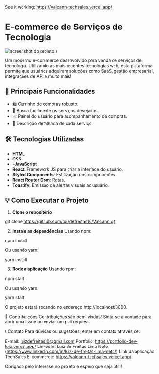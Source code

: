 See it working: https://valcann-techsales.vercel.app/ 

# E-commerce de Serviços de Tecnologia

![screenshot do projeto](Captura%20de%20ecrã%202023-08-25,%20às%2022.34.22.png)
)

Um moderno e-commerce desenvolvido para venda de serviços de tecnologia. Utilizando as mais recentes tecnologias web, esta plataforma permite que usuários adquiram soluções como SaaS, gestão empresarial, integrações de API e muito mais!

## 🚀 Principais Funcionalidades

- 🛍️ Carrinho de compras robusto.
- 🎯 Busca facilmente os serviços desejados.
- 📈 Painel do usuário para acompanhamento de compras.
- 📜 Descrição detalhada de cada serviço.

## 🛠️ Tecnologias Utilizadas

- **HTML**
- **CSS**
- -**JavaScript**
- **React**: Framework JS para criar a interface do usuário.
- **Styled Components**: Estilização dos componentes.
- **React Router Dom**: Rotas.
- **Toastify**: Emissão de alertas visuais ao usuário.

## 💡 Como Executar o Projeto

1. **Clone o repositório**

  git clone https://github.com/luizdefreitas10/Valcann.git

2. **Instale as dependências**
  Usando npm:

  npm install

  Ou usando yarn:

  yarn install

3. **Rode a aplicação**
  Usando npm:

  npm start

  Ou usando yarn:

  yarn start

  O projeto estará rodando no endereço http://localhost:3000.

🤝 Contribuições
Contribuições são bem-vindas! Sinta-se à vontade para abrir uma issue ou enviar um pull request.

📞 Contato
Para dúvidas ou sugestões, entre em contato através de:

E-mail: luizdefreitas10@gmail.com
Portfolio: https://portfolio-dev-luiz.vercel.app/
LinkedIn: Luiz de Freitas Lima Neto (https://www.linkedin.com/in/luiz-de-freitas-lima-neto/)
Link da aplicação TechSales E-commerce: https://valcann-techsales.vercel.app/

Obrigado pelo interesse no projeto e espero que seja útil!!
